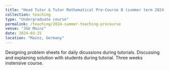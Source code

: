 ```yaml
---
title: "Head Tutor & Tutor Mathematical Pre-Course B (summer term 2024)"
collection: teaching
type: "Undergraduate course"
permalink: /teaching/2024-summer-teaching-precourse
venue: "JGU Mainz"
date: 2024-03-25
location: "Mainz, Germany"
---
```


Designing problem sheets for daily dicussions during tutorials. Discussing and explaining solution with students during tutorial. Three weeks instensive course. 
